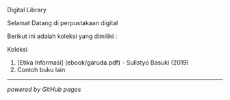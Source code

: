 Digital Library

Selamat Datang di perpustakaan digital

Berikut ini adalah koleksi yang dimiliki :

Koleksi
1. [Etika Informasi] (ebook/garuda.pdf) - Sulistyo Basuki (2019)
2. Contoh buku lain
---

*powered by GitHub pages*
